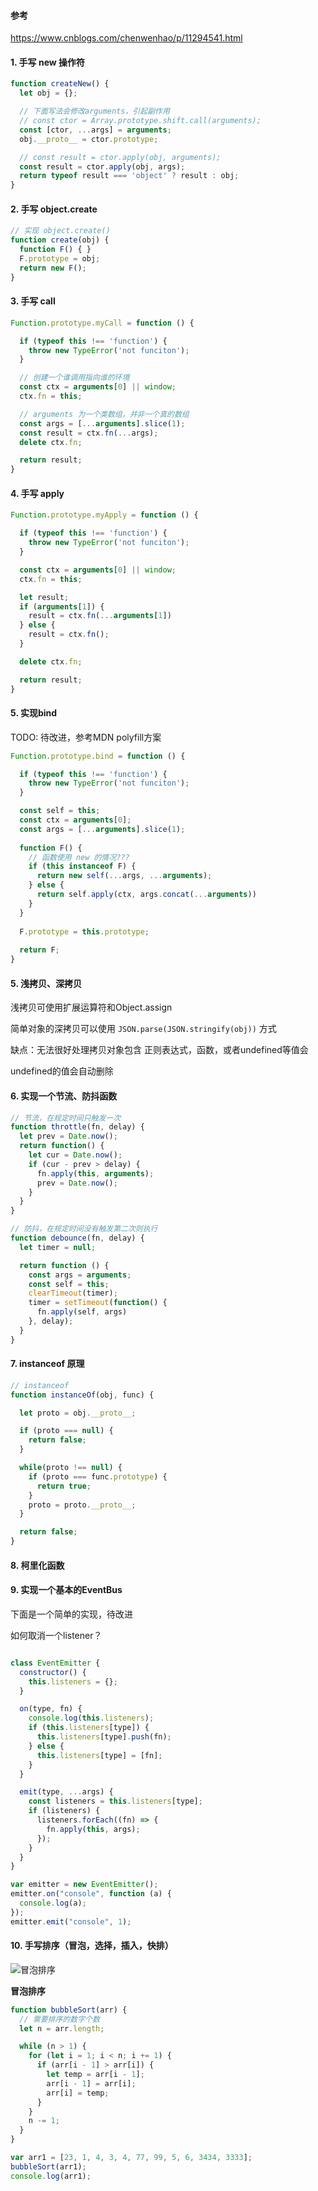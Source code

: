 #### 参考

https://www.cnblogs.com/chenwenhao/p/11294541.html

#### 1. 手写 new 操作符

```js
function createNew() {
  let obj = {};

  // 下面写法会修改arguments，引起副作用
  // const ctor = Array.prototype.shift.call(arguments);
  const [ctor, ...args] = arguments;
  obj.__proto__ = ctor.prototype;

  // const result = ctor.apply(obj, arguments);
  const result = ctor.apply(obj, args);
  return typeof result === 'object' ? result : obj;
}
```

#### 2. 手写 object.create

```js
// 实现 object.create()
function create(obj) {
  function F() { }
  F.prototype = obj;
  return new F();
}

```

#### 3. 手写 call

```js
Function.prototype.myCall = function () {

  if (typeof this !== 'function') {
    throw new TypeError('not funciton');
  }

  // 创建一个谁调用指向谁的环境
  const ctx = arguments[0] || window;
  ctx.fn = this;

  // arguments 为一个类数组，并非一个真的数组
  const args = [...arguments].slice(1);
  const result = ctx.fn(...args);
  delete ctx.fn;

  return result;
}
```

#### 4. 手写 apply

```js
Function.prototype.myApply = function () {

  if (typeof this !== 'function') {
    throw new TypeError('not funciton');
  }

  const ctx = arguments[0] || window;
  ctx.fn = this;

  let result;
  if (arguments[1]) {
    result = ctx.fn(...arguments[1])
  } else {
    result = ctx.fn();
  }

  delete ctx.fn;

  return result;
}
```

#### 5. 实现bind

TODO: 待改进，参考MDN polyfill方案

```js
Function.prototype.bind = function () {

  if (typeof this !== 'function') {
    throw new TypeError('not funciton');
  }

  const self = this;
  const ctx = arguments[0];
  const args = [...arguments].slice(1);
  
  function F() {
    // 函数使用 new 的情况???
    if (this instanceof F) {
      return new self(...args, ...arguments);
    } else {
      return self.apply(ctx, args.concat(...arguments))
    }
  }
  
  F.prototype = this.prototype;
  
  return F;
}
```



#### 5. 浅拷贝、深拷贝

浅拷贝可使用扩展运算符和Object.assign

简单对象的深拷贝可以使用 ` JSON.parse(JSON.stringify(obj)) ` 方式

缺点：无法很好处理拷贝对象包含 正则表达式，函数，或者undefined等值会

undefined的值会自动删除 



#### 6. 实现一个节流、防抖函数

```js
// 节流，在规定时间只触发一次
function throttle(fn, delay) {
  let prev = Date.now();
  return function() {
    let cur = Date.now(); 
    if (cur - prev > delay) {
      fn.apply(this, arguments);
      prev = Date.now();
    }
  }
}

// 防抖，在规定时间没有触发第二次则执行
function debounce(fn, delay) {
  let timer = null;

  return function () {
    const args = arguments;
    const self = this;
    clearTimeout(timer);
    timer = setTimeout(function() {
      fn.apply(self, args)
    }, delay);
  }
}

```



#### 7. instanceof 原理

```js
// instanceof
function instanceOf(obj, func) {

  let proto = obj.__proto__;

  if (proto === null) {
    return false;
  }

  while(proto !== null) {
    if (proto === func.prototype) {
      return true;
    }
    proto = proto.__proto__;
  }

  return false;
}
```



#### 8. 柯里化函数



#### 9. 实现一个基本的EventBus

下面是一个简单的实现，待改进

如何取消一个listener？

```js

class EventEmitter {
  constructor() {
    this.listeners = {};
  }

  on(type, fn) {
    console.log(this.listeners);
    if (this.listeners[type]) {
      this.listeners[type].push(fn);
    } else {
      this.listeners[type] = [fn];
    }
  }

  emit(type, ...args) {
    const listeners = this.listeners[type];
    if (listeners) {
      listeners.forEach((fn) => {
        fn.apply(this, args);
      });
    }
  }
}

var emitter = new EventEmitter();
emitter.on("console", function (a) {
  console.log(a);
});
emitter.emit("console", 1);
```

#### 10. 手写排序（冒泡，选择，插入，快排）

![冒泡排序](img/冒泡排序.gif)

**冒泡排序**

```js
function bubbleSort(arr) {
  // 需要排序的数字个数
  let n = arr.length;

  while (n > 1) {
    for (let i = 1; i < n; i += 1) {
      if (arr[i - 1] > arr[i]) {
        let temp = arr[i - 1];
        arr[i - 1] = arr[i];
        arr[i] = temp;
      }
    }
    n -= 1;
  }
}

var arr1 = [23, 1, 4, 3, 4, 77, 99, 5, 6, 3434, 3333];
bubbleSort(arr1);
console.log(arr1);
```

